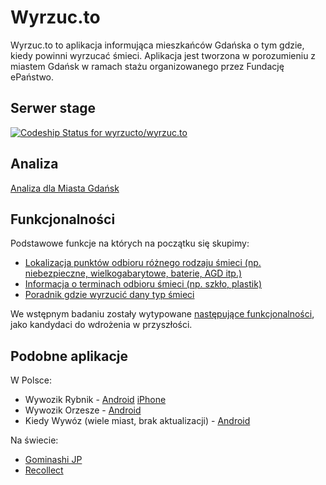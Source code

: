 Wyrzuc.to
=========

Wyrzuc.to to aplikacja informująca mieszkańców Gdańska o tym gdzie, kiedy powinni wyrzucać śmieci. Aplikacja jest tworzona w porozumieniu z miastem Gdańsk w ramach stażu organizowanego przez Fundację ePaństwo.

## Serwer stage
[ ![Codeship Status for wyrzucto/wyrzuc.to](https://codeship.com/projects/ac77bd70-82c9-0132-c330-4e1ff6946f22/status?branch=master)](https://codeship.com/projects/57950)

## Analiza

[Analiza dla Miasta Gdańsk](https://github.com/psielach/wyrzuc.to/wiki/Analiza%20Gda%C5%84sk)

## Funkcjonalności
Podstawowe funkcje na których na początku się skupimy:
- [Lokalizacja punktów odbioru różnego rodzaju śmieci (np. niebezpieczne, wielkogabarytowe, baterie, AGD itp.) ](https://github.com/psielach/wyrzuc.to/milestones/Lokalizacja%20punkt%C3%B3w%20odbioru%20r%C3%B3%C5%BCnego%20rodzaju%20%C5%9Bmieci)
- [Informacja o terminach odbioru śmieci (np. szkło, plastik)](https://github.com/psielach/wyrzuc.to/milestones/Informacja%20o%20terminach%20odbioru%20%C5%9Bmieci)
- [Poradnik gdzie wyrzucić dany typ śmieci](https://github.com/psielach/wyrzuc.to/milestones/Gdzie%20wyrzuci%C4%87...%20%3F%20)

We wstępnym badaniu zostały wytypowane [następujące funkcjonalności](https://github.com/psielach/wyrzuc.to/labels/feature-request), jako kandydaci do wdrożenia w przyszłości.

## Podobne aplikacje
W Polsce:
- Wywozik Rybnik - [Android](https://play.google.com/store/apps/details?id=pl.goste.app.rybnik&hl=pl) [iPhone](https://itunes.apple.com/pl/app/wywozik-rybnik/id901811083?mt=8)
- Wywozik Orzesze - [Android](https://play.google.com/store/apps/developer?id=Goste&hl=pl)
- Kiedy Wywóz (wiele miast, brak aktualizacji) - [Android](https://play.google.com/store/apps/details?id=pk.sophscope.odpady&hl=pl)

Na świecie:
- [Gominashi JP](http://5374.jp/en/)
- [Recollect](https://recollect.net/)
